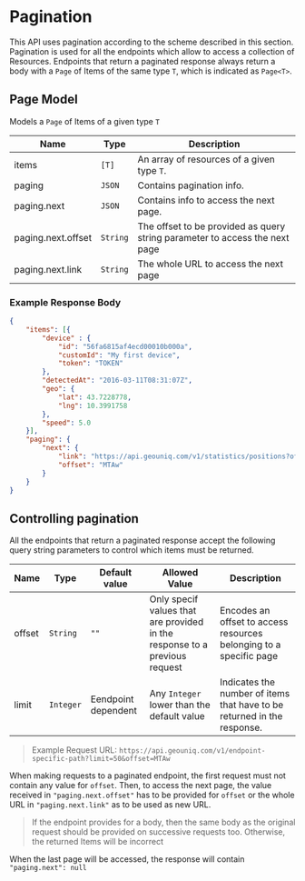 # Pagination

This API uses pagination according to the scheme described in this section. 
Pagination is used for all the endpoints which allow to access a collection of Resources.
Endpoints that return a paginated response always return a body with a `Page` of Items of the same type `T`, which is indicated as `Page<T>`.


## Page Model

Models a `Page` of Items of a given type `T`

Name| Type | Description
----------|----------|----------
items | `[T]` | An array of resources of a given type `T`.
paging | `JSON` | Contains pagination info.
paging.next |`JSON` |Contains info to access the next page.
paging.next.offset |`String`| The offset to be provided as query string parameter to access the next page
paging.next.link |`String`| The whole URL to access the next page

### Example Response Body

```json
{
    "items": [{
        "device" : {
            "id": "56fa6815af4ecd00010b000a",
            "customId": "My first device",
            "token": "TOKEN"
        },
        "detectedAt": "2016-03-11T08:31:07Z",
        "geo": {
            "lat": 43.7228778,
            "lng": 10.3991758
        },
        "speed": 5.0
    }],
    "paging": {
        "next": {
            "link": "https://api.geouniq.com/v1/statistics/positions?offset=MTAw&limit=100",
            "offset": "MTAw"
        }
    }
}
```

## Controlling pagination

All the endpoints that return a paginated response accept the following query string parameters to control which items must be returned.

Name| Type | Default value | Allowed Value | Description
----------|----------|----------|----------|----------
offset | `String` | `""` | Only specif values that are provided in the response to a previous request | Encodes an offset to access resources belonging to a specific page
limit | `Integer` | Eendpoint dependent | Any `Integer` lower than the default value | Indicates the number of items that have to be returned in the response.

> Example Request URL: `https://api.geouniq.com/v1/endpoint-specific-path?limit=50&offset=MTAw`

When making requests to a paginated endpoint, the first request must not contain any value for `offset`.
Then, to access the next page, the value received in `"paging.next.offset"` has to be provided for `offset` or the whole URL in `"paging.next.link"` as to be used as new URL.

> If the endpoint provides for a body, then the same body as the original request should be provided on successive requests too. Otherwise, the returned Items will be incorrect

When the last page will be accessed, the response will contain `"paging.next": null`

